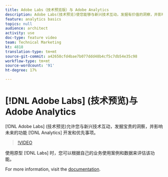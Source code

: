 ```yaml
---
title: Adobe Labs（技术预览版）与 Adobe Analytics
description: Adobe Labs(技术预览)使您能够与新兴技术互动，发掘有价值的洞察，并影响未来Analytics功能的开发和优先级。
feature: analytics basics
topics: null
audience: architect
activity: use
doc-type: feature video
team: Technical Marketing
kt: 4818
translation-type: tm+mt
source-git-commit: a42658cfd4bae7b077ddd48b4cf5c7db54e35c98
workflow-type: tm+mt
source-wordcount: '91'
ht-degree: 17%

---
```



# [!DNL Adobe Labs] (技术预览)与Adobe Analytics

[!DNL Adobe Labs] (技术预览)允许您与新兴技术互动，发掘宝贵的洞察，并影响未来的功能 [!DNL Analytics] 开发和优先事项。

>[!VIDEO](https://video.tv.adobe.com/v/32841/?quality=12)

使用原型 [!DNL Labs] 时，您可以根据自己的业务使用案例和数据来评估该功能。

For more information, visit the [documentation](https://docs.adobe.com/content/help/zh-Hans/analytics/analyze/tech-previews/overview.html).

